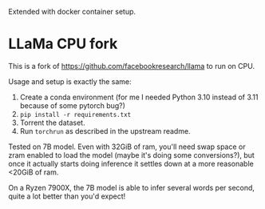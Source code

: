 Extended with docker container setup.

# LLaMa CPU fork

This is a fork of https://github.com/facebookresearch/llama to run on CPU.

Usage and setup is exactly the same:
1. Create a conda environment (for me I needed Python 3.10 instead of 3.11 because of some pytorch bug?)
2. `pip install -r requirements.txt`
3. Torrent the dataset.
4. Run `torchrun` as described in the upstream readme.

Tested on 7B model. Even with 32GiB of ram, you'll need swap space or zram enabled to load the model (maybe it's doing some conversions?), but once it actually starts doing inference it settles down at a more reasonable <20GiB of ram.

On a Ryzen 7900X, the 7B model is able to infer several words per second, quite a lot better than you'd expect!
